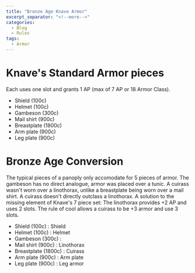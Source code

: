 ```yaml
---
title: "Bronze Age Knave Armor"
excerpt_separator: "<!--more-->"
categories: 
  - Blog 
  - Rules
tags:
  - Armor
---
```


# Knave's Standard Armor pieces 

Each uses one slot and grants 1 AP (max of 7 AP or 18 Armor Class). 
- Shield (100c)
- Helmet (100c)
- Gambeson (300c)
- Mail shirt (900c)
- Breastplate (1800c)
- Arm plate (900c)
- Leg plate (900c)

# Bronze Age Conversion
The typical pieces of a panoply only accomodate for 5 pieces of armor. The gambeson has no direct analogue, armor was placed over a tunic. A cuirass wasn't worn over a linothorax, unlike a breastplate being worn over a mail shirt. A cuirass doesn't directly outclass a linothorax. A solution to the missing element of Knave's 7 piece set: The linothorax provides +2 AP and uses 2 slots. The rule of cool allows a cuirass to be +3 armor and use 3 slots.

- Shield (100c) : Shield
- Helmet (100c) : Helmet
- Gambeson (300c) : 
- Mail shirt (900c) : Linothorax
- Breastplate (1800c) : Cuirass
- Arm plate (900c) : Arm plate
- Leg plate (900c) : Leg armor


<!--more-->
